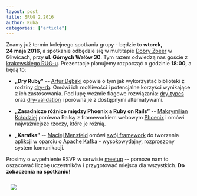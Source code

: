 ```yaml
---
layout: post
title: SRUG 2.2016
author: Kuba
categories: ["article"]
---
```


Znamy już termin kolejnego spotkania grupy - będzie to **wtorek,
24&nbsp;maja&nbsp;2016**, a spotkanie odbędzie się w multitapie
[Dobry Zbeer](https://www.facebook.com/DobryZbeer/) w Gliwicach, przy
**ul. Górnych&nbsp;Wałów&nbsp;30**. Tym razem odwiedzą nas goście z
[krakowskiego RUG-u](http://www.meetup.com/Krakow-Ruby-Users-Group/). Prezentacje
planujemy rozpocząć o godzinie **18:00**, a będą to:

-   **„Dry Ruby”** -- [Artur Dębski](https://github.com/mentero)
    opowie o tym jak wykorzystać biblioteki z rodziny
    [dry-rb](http://dry-rb.org/). Omówi ich możliwości i potencjalne
    korzyści wynikające z ich zastosowania. Pod lupę weźmie flagowe
    rozwiązania: [dry-types](http://dry-rb.org/gems/dry-types/) oraz
    [dry-validation](http://dry-rb.org/gems/dry-validation/) i porówna
    je z dostępnymi alternatywami.

-   **„Zasadnicze różnice między Phoenix a Ruby on Rails”** --
    [Maksymilian Kołodziej](https://github.com/MaxKolodziej) porówna
    Railsy z frameworkiem webowym
    [Phoenix](http://www.phoenixframework.org/) i omówi najważniejsze
    rzeczy, które je różnią.

-   **„Karafka”** -- [Maciej Mensfeld](https://github.com/mensfeld)
    omówi [swój framework](https://github.com/karafka/karafka) do
    tworzenia aplikcji w oparciu o
    [Apache Kafka](http://kafka.apache.org/) - wysokowydajny,
    rozproszony system komunikacji.

Prosimy o wypełnienie RSVP w serwisie
[meetup](http://www.meetup.com/srugpl/events/230669647/) -- pomoże nam
to oszacować liczbę uczestników i przygotować miejsca dla wszystkich.
**Do zobaczenia na spotkaniu!**

<a href="https://maps.google.com/maps?hl=pl&geocode=&q=Gornych+Walow+30+Gliwice&ll=50.291779,18.672595&z=14" class="text-center" style="display: block; width: 100%; padding: 0.75rem;">
    <img src="https://maps.google.com/maps/api/staticmap?center=50.291779,18.672595&zoom=14&markers=color:red|label:A|50.2933503,18.6621612&size=680x400&sensor=false&scale=2" class="img-thumbnail">
</a>
